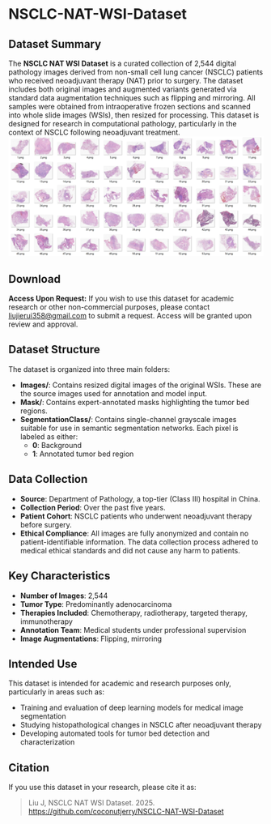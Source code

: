 # NSCLC-NAT-WSI-Dataset
## Dataset Summary

The **NSCLC NAT WSI Dataset** is a curated collection of 2,544 digital pathology images derived from non-small cell lung cancer (NSCLC) patients who received neoadjuvant therapy (NAT) prior to surgery. The dataset includes both original images and augmented variants generated via standard data augmentation techniques such as flipping and mirroring. All samples were obtained from intraoperative frozen sections and scanned into whole slide images (WSIs), then resized for processing. This dataset is designed for research in computational pathology, particularly in the context of NSCLC following neoadjuvant treatment.
![img](https://github.com/coconutjerry/NSCLC-NAT-WSI-Dataset/blob/main/image-Dataset.png)

## Download  

**Access Upon Request:** If you wish to use this dataset for academic research or other non-commercial purposes, please contact liujierui358@gmail.com to submit a request. Access will be granted upon review and approval.


## Dataset Structure

The dataset is organized into three main folders:

- **Images/**:
  Contains resized digital images of the original WSIs. These are the source images used for annotation and model input.
- **Mask/**:
  Contains expert-annotated masks highlighting the tumor bed regions.
- **SegmentationClass/**:
  Contains single-channel grayscale images suitable for use in semantic segmentation networks. Each pixel is labeled as either:
  - **0**: Background
  - **1**: Annotated tumor bed region

## Data Collection

- **Source**: Department of Pathology, a top-tier (Class III) hospital in China.
- **Collection Period**: Over the past five years.
- **Patient Cohort**: NSCLC patients who underwent neoadjuvant therapy before surgery.
- **Ethical Compliance**: All images are fully anonymized and contain no patient-identifiable information. The data collection process adhered to medical ethical standards and did not cause any harm to patients.

## Key Characteristics

- **Number of Images**: 2,544
- **Tumor Type**: Predominantly adenocarcinoma
- **Therapies Included**: Chemotherapy, radiotherapy, targeted therapy, immunotherapy
- **Annotation Team**: Medical students under professional supervision
- **Image Augmentations**: Flipping, mirroring

## Intended Use

This dataset is intended for academic and research purposes only, particularly in areas such as:

- Training and evaluation of deep learning models for medical image segmentation
- Studying histopathological changes in NSCLC after neoadjuvant therapy
- Developing automated tools for tumor bed detection and characterization

## Citation

If you use this dataset in your research, please cite it as:

> Liu J, NSCLC NAT WSI Dataset. 2025. https://github.com/coconutjerry/NSCLC-NAT-WSI-Dataset
